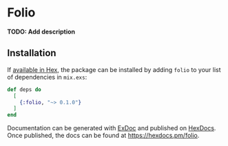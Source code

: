 # Folio

**TODO: Add description**

## Installation

If [available in Hex](https://hex.pm/docs/publish), the package can be installed
by adding `folio` to your list of dependencies in `mix.exs`:

```elixir
def deps do
  [
    {:folio, "~> 0.1.0"}
  ]
end
```

Documentation can be generated with [ExDoc](https://github.com/elixir-lang/ex_doc)
and published on [HexDocs](https://hexdocs.pm). Once published, the docs can
be found at <https://hexdocs.pm/folio>.

